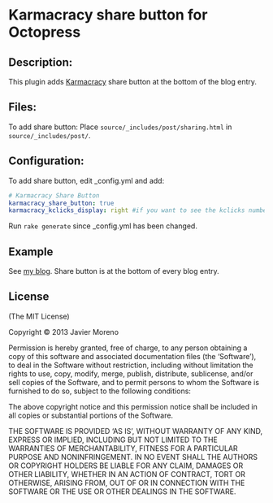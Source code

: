 Karmacracy share button for Octopress
====

Description:
----
This plugin adds [Karmacracy](http://www.karmacracy.com) share button at the bottom of the blog entry.

Files:
----

To add share button:
Place `source/_includes/post/sharing.html` in `source/_includes/post/`.

Configuration:
----

To add share button, edit _config.yml and add:

```yaml
# Karmacracy Share Button
karmacracy_share_button: true
karmacracy_kclicks_display: right #if you want to see the kclicks number over the button just change "right" for "over"
```

Run `rake generate` since _config.yml has been changed.

Example
----

See [my blog](http://javi.zinkinapps.com).  Share button is at the bottom of every blog entry.

License
----

(The MIT License)

Copyright © 2013 Javier Moreno

Permission is hereby granted, free of charge, to any person obtaining a copy of this software and associated documentation files (the ‘Software’), to deal in the Software without restriction, including without limitation the rights to use, copy, modify, merge, publish, distribute, sublicense, and/or sell copies of the Software, and to permit persons to whom the Software is furnished to do so, subject to the following conditions:

The above copyright notice and this permission notice shall be included in all copies or substantial portions of the Software.

THE SOFTWARE IS PROVIDED ‘AS IS’, WITHOUT WARRANTY OF ANY KIND, EXPRESS OR IMPLIED, INCLUDING BUT NOT LIMITED TO THE WARRANTIES OF MERCHANTABILITY, FITNESS FOR A PARTICULAR PURPOSE AND NONINFRINGEMENT. IN NO EVENT SHALL THE AUTHORS OR COPYRIGHT HOLDERS BE LIABLE FOR ANY CLAIM, DAMAGES OR OTHER LIABILITY, WHETHER IN AN ACTION OF CONTRACT, TORT OR OTHERWISE, ARISING FROM, OUT OF OR IN CONNECTION WITH THE SOFTWARE OR THE USE OR OTHER DEALINGS IN THE SOFTWARE.
